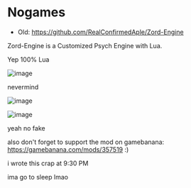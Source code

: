 # Nogames
- Old: https://github.com/RealConfirmedAple/Zord-Engine

Zord-Engine is a Customized Psych Engine with Lua.

Yep 100% Lua 

![image](https://user-images.githubusercontent.com/92934617/158399946-b989063f-51ba-4e97-a5cb-a4ee1903c113.png)

nevermind

![image](https://user-images.githubusercontent.com/92934617/158526504-1174a695-d919-4b79-b312-3a9e183e4217.png)


![image](https://user-images.githubusercontent.com/92934617/158400815-cb0c7b22-fd9b-4b73-abc8-306714c8ffef.png)

yeah no fake

also don't forget to support the mod on gamebanana: https://gamebanana.com/mods/357519 :)

i wrote this crap at 9:30 PM

ima go to sleep lmao
